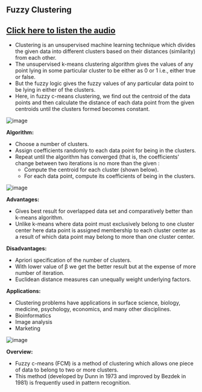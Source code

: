 ## Fuzzy Clustering
## [Click here to listen the audio](https://drive.google.com/file/d/1jy8I4XFG8mVXSzaS4lAm01MU8WM2syap/view?usp=sharing)

- Clustering is an unsupervised machine learning technique which divides the given data into different clusters based on their distances (similarity) from each other.
- The unsupervised k-means clustering algorithm gives the values of any point lying in some particular cluster to be either as 0 or 1 i.e., either true or false. 
- But the fuzzy logic gives the fuzzy values of any particular data point to be lying in either of the clusters. 
- Here, in fuzzy c-means clustering, we find out the centroid of the data points and then calculate the distance of each data point from the given centroids until the clusters formed becomes constant.

![image](https://user-images.githubusercontent.com/79050917/143816401-34f69319-b659-4aa5-9117-ab82385583c4.png)

**Algorithm:**
- Choose a number of clusters.
- Assign coefficients randomly to each data point for being in the clusters.
- Repeat until the algorithm has converged (that is, the coefficients' change between two iterations is no more than the given :
  - Compute the centroid for each cluster (shown below).
  - For each data point, compute its coefficients of being in the clusters.

![image](https://user-images.githubusercontent.com/79050917/143816421-2659dc44-b9e4-4bd6-a61b-b27f71ee951c.png)

**Advantages:**
- Gives best result for overlapped data set and comparatively better than k-means algorithm.
- Unlike k-means where data point must exclusively belong to one cluster center here data point is assigned membership to each cluster center as a result of which data point may belong to more than one cluster center.

**Disadvantages:**
- Apriori specification of the number of clusters.
- With lower value of β we get the better result but at the expense of more number of iteration.
- Euclidean distance measures can unequally weight underlying factors.

**Applications:**
- Clustering problems have applications in surface science, biology, medicine, psychology, economics, and many other disciplines.
- Bioinformatics
- Image analysis
- Marketing

![image](https://user-images.githubusercontent.com/79050917/143816503-76af1966-75af-4c7f-8260-1548d598338e.png)

**Overview:**
- Fuzzy c-means (FCM) is a method of clustering which allows one piece of data to belong to two or more clusters. 
- This method (developed by Dunn in 1973 and improved by Bezdek in 1981) is frequently used in pattern recognition.
